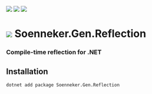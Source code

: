﻿[![](https://img.shields.io/nuget/v/soenneker.gen.reflection.svg?style=for-the-badge)](https://www.nuget.org/packages/soenneker.gen.reflection/)
[![](https://img.shields.io/github/actions/workflow/status/soenneker/soenneker.gen.reflection/publish-package.yml?style=for-the-badge)](https://github.com/soenneker/soenneker.gen.reflection/actions/workflows/publish-package.yml)
[![](https://img.shields.io/nuget/dt/soenneker.gen.reflection.svg?style=for-the-badge)](https://www.nuget.org/packages/soenneker.gen.reflection/)

# ![](https://user-images.githubusercontent.com/4441470/224455560-91ed3ee7-f510-4041-a8d2-3fc093025112.png) Soenneker.Gen.Reflection
### Compile-time reflection for .NET

## Installation

```
dotnet add package Soenneker.Gen.Reflection
```
